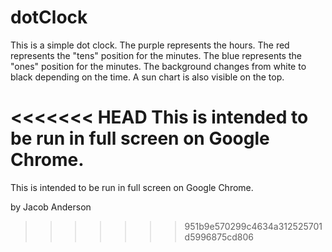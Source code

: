 # dotClock

This is a simple dot clock.
The purple represents the hours.
The red represents the "tens" position for the minutes.
The blue represents the "ones" position for the minutes.
The background changes from white to black depending on the time.
A sun chart is also visible on the top.

<<<<<<< HEAD
This is intended to be run in full screen on Google Chrome.
=======
This is intended to be run in full screen on Google Chrome. 

by Jacob Anderson
>>>>>>> 951b9e570299c4634a312525701d5996875cd806
